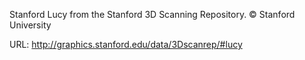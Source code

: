 Stanford Lucy from the Stanford 3D Scanning Repository.
© Stanford University

URL: http://graphics.stanford.edu/data/3Dscanrep/#lucy

